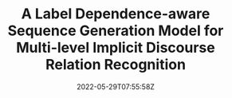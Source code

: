 ---
title: "A Label Dependence-aware Sequence Generation Model for Multi-level Implicit Discourse Relation Recognition"
authors:
- Changxing Wu
- Liuwen Cao
- Yubin Ge
- Yang Liu
- Min Zhang
- Jinsong Su
author_notes:
- 
- 
- 
- 
- 
- "通讯作者"
date: "2022-05-29T07:55:58Z"
publishDate: "2025-05-29T07:55:58Z"
publication_types: [信息抽取]
publication: "**In Proc. of AAAI 2022.** (CCF-A类)"
---